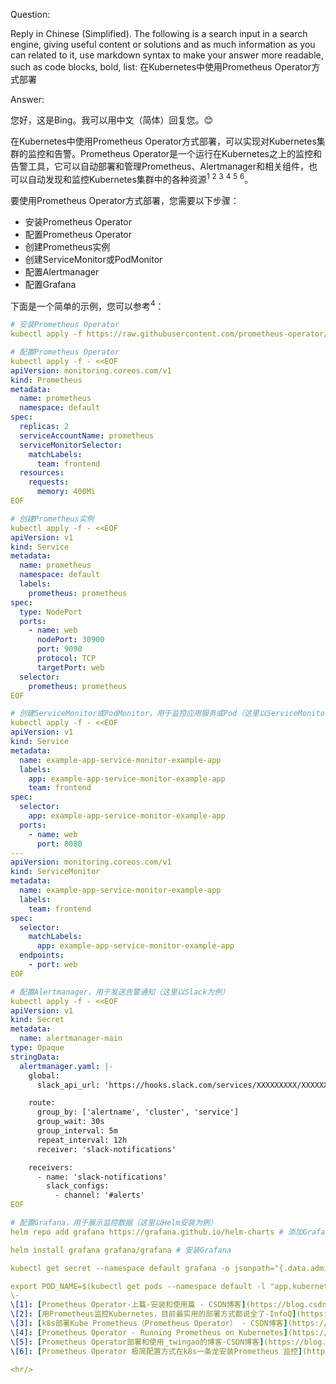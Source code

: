 Question:

Reply in Chinese (Simplified).
The following is a search input in a search engine, giving useful content or solutions and as much information as you can related to it, use markdown syntax to make your answer more readable, such as code blocks, bold, list:
在Kubernetes中使用Prometheus Operator方式部署

Answer:

您好，这是Bing。我可以用中文（简体）回复您。😊

在Kubernetes中使用Prometheus Operator方式部署，可以实现对Kubernetes集群的监控和告警。Prometheus Operator是一个运行在Kubernetes之上的监控和告警工具，它可以自动部署和管理Prometheus、Alertmanager和相关组件，也可以自动发现和监控Kubernetes集群中的各种资源<sup>1</sup> <sup>2</sup> <sup>3</sup> <sup>4</sup> <sup>5</sup> <sup>6</sup>。

要使用Prometheus Operator方式部署，您需要以下步骤：

- 安装Prometheus Operator
- 配置Prometheus Operator
- 创建Prometheus实例
- 创建ServiceMonitor或PodMonitor
- 配置Alertmanager
- 配置Grafana

下面是一个简单的示例，您可以参考<sup>4</sup>：

```yaml
# 安装Prometheus Operator
kubectl apply -f https://raw.githubusercontent.com/prometheus-operator/prometheus-operator/v0.52.1/bundle.yaml

# 配置Prometheus Operator
kubectl apply -f - <<EOF
apiVersion: monitoring.coreos.com/v1
kind: Prometheus
metadata:
  name: prometheus
  namespace: default
spec:
  replicas: 2
  serviceAccountName: prometheus
  serviceMonitorSelector:
    matchLabels:
      team: frontend
  resources:
    requests:
      memory: 400Mi
EOF

# 创建Prometheus实例
kubectl apply -f - <<EOF
apiVersion: v1
kind: Service
metadata:
  name: prometheus
  namespace: default
  labels:
    prometheus: prometheus
spec:
  type: NodePort
  ports:
    - name: web
      nodePort: 30900
      port: 9090
      protocol: TCP
      targetPort: web
  selector:
    prometheus: prometheus
EOF

# 创建ServiceMonitor或PodMonitor，用于监控应用服务或Pod（这里以ServiceMonitor为例）
kubectl apply -f - <<EOF
apiVersion: v1
kind: Service
metadata:
  name: example-app-service-monitor-example-app 
  labels:
    app: example-app-service-monitor-example-app 
    team: frontend 
spec:
  selector:
    app: example-app-service-monitor-example-app 
  ports:
    - name: web 
      port: 8080 
---
apiVersion: monitoring.coreos.com/v1 
kind: ServiceMonitor 
metadata:
  name: example-app-service-monitor-example-app 
  labels:
    team: frontend 
spec:
  selector:
    matchLabels:
      app: example-app-service-monitor-example-app 
  endpoints:
    - port: web 
EOF

# 配置Alertmanager，用于发送告警通知（这里以Slack为例）
kubectl apply -f - <<EOF
apiVersion: v1 
kind: Secret 
metadata:
  name: alertmanager-main 
type: Opaque 
stringData:
  alertmanager.yaml: |-
    global:
      slack_api_url: 'https://hooks.slack.com/services/XXXXXXXXX/XXXXXXXXX/XXXXXXXXXXXXXXXXXXXXXXXX' 

    route:
      group_by: ['alertname', 'cluster', 'service']
      group_wait: 30s 
      group_interval: 5m 
      repeat_interval: 12h 
      receiver: 'slack-notifications' 

    receivers:
      - name: 'slack-notifications' 
        slack_configs:
          - channel: '#alerts' 
EOF

# 配置Grafana，用于展示监控数据（这里以Helm安装为例）
helm repo add grafana https://grafana.github.io/helm-charts # 添加Grafana仓库地址

helm install grafana grafana/grafana # 安装Grafana

kubectl get secret --namespace default grafana -o jsonpath="{.data.admin-password}" | base64 --decode ; echo # 获取Grafana的默认用户名和密码

export POD_NAME=$(kubectl get pods --namespace default -l "app.kubernetes.io/name=grafana,app.kubernetes.io/instance=grafana" -o jsonpath
\-
\[1]: [Prometheus Operator-上篇-安装和使用篇 - CSDN博客](https://blog.csdn.net/weixin_38320674/article/details/107274128)
\[2]: [用Prometheus监控Kubernetes，目前最实用的部署方式都说全了-InfoQ](https://www.infoq.cn/article/Uj12kNwoRCwG0kke8Zfv)
\[3]: [k8s部署Kube Prometheus（Prometheus Operator） - CSDN博客](https://blog.csdn.net/qq_45496048/article/details/123129364)
\[4]: [Prometheus Operator - Running Prometheus on Kubernetes](https://prometheus-operator.dev/)
\[5]: [Prometheus Operator部署和使用_twingao的博客-CSDN博客](https://blog.csdn.net/twingao/article/details/105261641)
\[6]: [Prometheus Operator 极简配置方式在k8s一条龙安装Prometheus 监控](https://blog.csdn.net/agonie201218/article/details/127965449)

<hr/>

